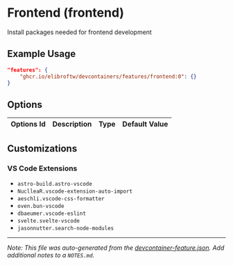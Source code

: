 
# Frontend (frontend)

Install packages needed for frontend development

## Example Usage

```json
"features": {
    "ghcr.io/elibroftw/devcontainers/features/frontend:0": {}
}
```

## Options

| Options Id | Description | Type | Default Value |
|-----|-----|-----|-----|


## Customizations

### VS Code Extensions

- `astro-build.astro-vscode`
- `NuclleaR.vscode-extension-auto-import`
- `aeschli.vscode-css-formatter`
- `oven.bun-vscode`
- `dbaeumer.vscode-eslint`
- `svelte.svelte-vscode`
- `jasonnutter.search-node-modules`



---

_Note: This file was auto-generated from the [devcontainer-feature.json](https://github.com/elibroftw/devcontainers/blob/main/src/features/frontend/devcontainer-feature.json).  Add additional notes to a `NOTES.md`._
